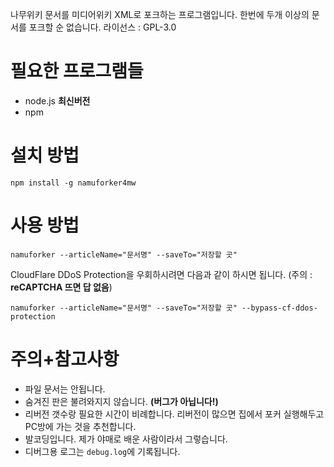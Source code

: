 나무위키 문서를 미디어위키 XML로 포크하는 프로그램입니다. 한번에 두개 이상의 문서를 포크할 순 없습니다. 라이선스 : GPL-3.0

# 필요한 프로그램들
- node.js **최신버전**
- npm

# 설치 방법

```
npm install -g namuforker4mw
```

# 사용 방법

```
namuforker --articleName="문서명" --saveTo="저장할 곳"
```

CloudFlare DDoS Protection을 우회하시려면 다음과 같이 하시면 됩니다. (주의 : **reCAPTCHA 뜨면 답 없음**)
```
namuforker --articleName="문서명" --saveTo="저장할 곳" --bypass-cf-ddos-protection
```

# 주의+참고사항
- 파일 문서는 안됩니다.
- 숨겨진 판은 불려와지지 않습니다. **(버그가 아닙니다!)**
- 리버전 갯수랑 필요한 시간이 비례합니다. 리버전이 많으면 집에서 포커 실행해두고 PC방에 가는 것을 추천합니다.
- 발코딩입니다. 제가 야매로 배운 사람이라서 그렇습니다.
- 디버그용 로그는 `debug.log`에 기록됩니다.
